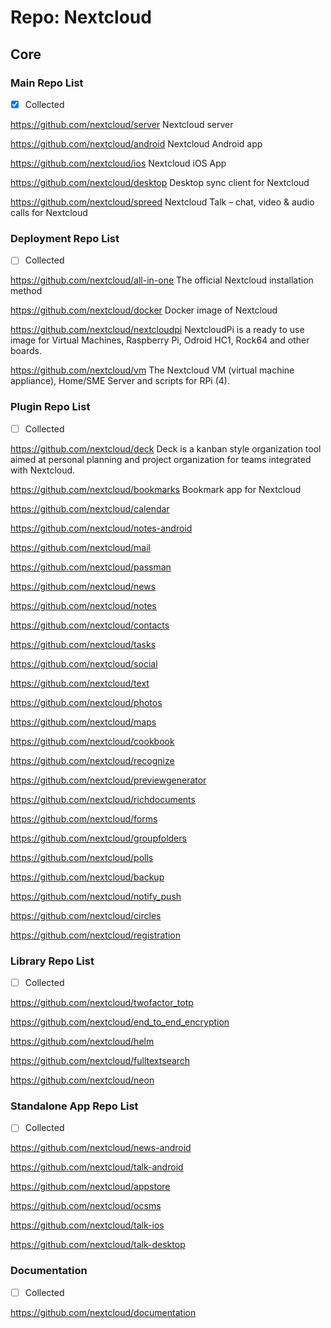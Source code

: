 # Repo: Nextcloud

## Core

### Main Repo List

- [X] Collected

https://github.com/nextcloud/server
Nextcloud server

https://github.com/nextcloud/android
Nextcloud Android app

https://github.com/nextcloud/ios
Nextcloud iOS App

https://github.com/nextcloud/desktop
Desktop sync client for Nextcloud 

https://github.com/nextcloud/spreed
Nextcloud Talk – chat, video & audio calls for Nextcloud

### Deployment Repo List

- [ ] Collected

https://github.com/nextcloud/all-in-one
The official Nextcloud installation method

https://github.com/nextcloud/docker
Docker image of Nextcloud

https://github.com/nextcloud/nextcloudpi
NextcloudPi is a ready to use image for Virtual Machines, Raspberry Pi, Odroid HC1, Rock64 and other boards.

https://github.com/nextcloud/vm
The Nextcloud VM (virtual machine appliance), Home/SME Server and scripts for RPi (4).

### Plugin Repo List

- [ ] Collected

https://github.com/nextcloud/deck
Deck is a kanban style organization tool aimed at personal planning and project organization for teams integrated with Nextcloud.

https://github.com/nextcloud/bookmarks
Bookmark app for Nextcloud 

https://github.com/nextcloud/calendar

https://github.com/nextcloud/notes-android

https://github.com/nextcloud/mail

https://github.com/nextcloud/passman

https://github.com/nextcloud/news

https://github.com/nextcloud/notes

https://github.com/nextcloud/contacts

https://github.com/nextcloud/tasks

https://github.com/nextcloud/social

https://github.com/nextcloud/text

https://github.com/nextcloud/photos

https://github.com/nextcloud/maps

https://github.com/nextcloud/cookbook

https://github.com/nextcloud/recognize

https://github.com/nextcloud/previewgenerator

https://github.com/nextcloud/richdocuments

https://github.com/nextcloud/forms

https://github.com/nextcloud/groupfolders

https://github.com/nextcloud/polls

https://github.com/nextcloud/backup

https://github.com/nextcloud/notify_push

https://github.com/nextcloud/circles

https://github.com/nextcloud/registration

### Library Repo List

- [ ] Collected

https://github.com/nextcloud/twofactor_totp

https://github.com/nextcloud/end_to_end_encryption

https://github.com/nextcloud/helm

https://github.com/nextcloud/fulltextsearch

https://github.com/nextcloud/neon

### Standalone App Repo List

- [ ] Collected

https://github.com/nextcloud/news-android

https://github.com/nextcloud/talk-android

https://github.com/nextcloud/appstore

https://github.com/nextcloud/ocsms

https://github.com/nextcloud/talk-ios

https://github.com/nextcloud/talk-desktop


### Documentation

- [ ] Collected

https://github.com/nextcloud/documentation
